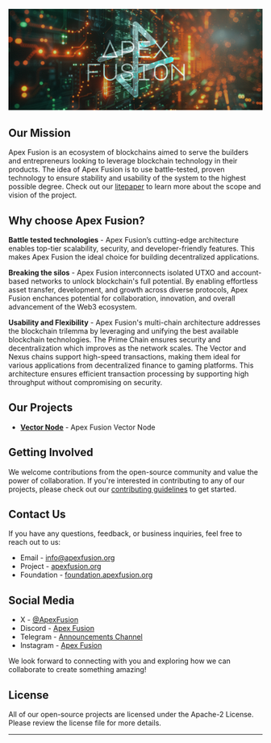 ![Apex Fusion Logo Header](https://github.com/Apex-Fusion/.github/blob/0feae885fab7725ed81c3081124c75f29dcf6275/logo-header.png)

## Our Mission

Apex Fusion is an ecosystem of blockchains aimed to serve the builders and entrepreneurs looking to leverage blockchain technology in their products. The idea of Apex Fusion is to use battle-tested, proven technology to ensure stability and usability of the system to the highest possible degree. 
Check out our [litepaper](https://apexfusion.org/apex-fusion-litepaper) to learn more about the scope and vision of the project.

## Why choose Apex Fusion?
**Battle tested technologies** - Apex Fusion’s cutting-edge architecture enables top-tier scalability, security, and developer-friendly features. This makes Apex Fusion the ideal choice for building decentralized applications.

**Breaking the silos** - Apex Fusion interconnects isolated UTXO and account-based networks to unlock blockchain's full potential. By enabling effortless asset transfer, development, and growth across diverse protocols, Apex Fusion enchances potential for collaboration, innovation, and overall advancement of the Web3 ecosystem.

**Usability and Flexibility** - Apex Fusion's multi-chain architecture addresses the blockchain trilemma by leveraging and unifying the best available blockchain technologies. The Prime Chain ensures security and decentralization which improves as the network scales. The Vector and Nexus chains support high-speed transactions, making them ideal for various applications from decentralized finance to gaming platforms. This architecture ensures efficient transaction processing by supporting high throughput without compromising on security.

## Our Projects

- [**Vector Node**](https://github.com/Apex-Fusion/vector-node/) - Apex Fusion Vector Node

## Getting Involved

We welcome contributions from the open-source community and value the power of collaboration. If you're interested in contributing to any of our projects, please check out our [contributing guidelines](https://github.com/Apex-Fusion/.github/blob/main/CONTRIBUTING.md) to get started.

## Contact Us

If you have any questions, feedback, or business inquiries, feel free to reach out to us:

- Email - [info@apexfusion.org](mailto:info@apexfusion.org)
- Project - [apexfusion.org](https://apexfusion.org)
- Foundation - [foundation.apexfusion.org](https://foundation.apexfusion.org)

## Social Media

- X - [@ApexFusion](https://twitter.com/ApexFusion)
- Discord - [Apex Fusion](https://discord.gg/2nSBGyvjpZ)
- Telegram - [Announcements Channel](https://t.me/apexfusion)
- Instagram - [Apex Fusion](https://www.instagram.com/apexfusion)

We look forward to connecting with you and exploring how we can collaborate to create something amazing!

## License

All of our open-source projects are licensed under the Apache-2 License. Please review the license file for more details.

---
